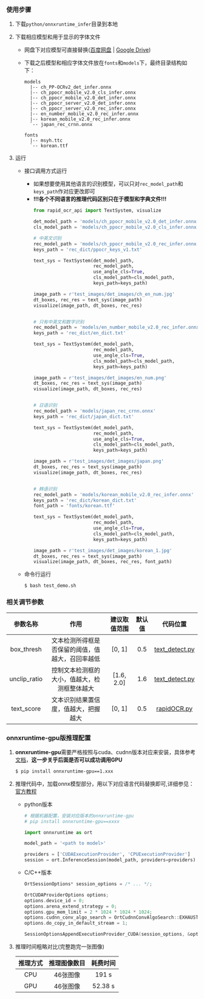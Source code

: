 ### 使用步骤
1. 下载`python/onnxruntime_infer`目录到本地
2. 下载相应模型和用于显示的字体文件
   - 网盘下对应模型可直接替换([百度网盘](https://pan.baidu.com/s/1mkirNltJS481In4g81jP3w?pwd=zy37) | [Google Drive](https://drive.google.com/drive/folders/1x_a9KpCo_1blxH1xFOfgKVkw1HYRVywY?usp=sharing))

   - 下载之后模型和相应字体文件放在`fonts`和`models`下，最终目录结构如下：
       ```text
       models
         |-- ch_PP-OCRv2_det_infer.onnx
         |-- ch_ppocr_mobile_v2.0_cls_infer.onnx
         |-- ch_ppocr_mobile_v2.0_det_infer.onnx
         |-- ch_ppocr_server_v2.0_det_infer.onnx
         |-- ch_ppocr_server_v2.0_rec_infer.onnx
         |-- en_number_mobile_v2.0_rec_infer.onnx
         |-- korean_mobile_v2.0_rec_infer.onnx
         `-- japan_rec_crnn.onnx

       fonts
         |-- msyh.ttc
         `-- korean.ttf
       ```

1. 运行
   - 接口调用方式运行
     - 如果想要使用其他语言的识别模型，可以只对`rec_model_path`和`keys_path`作对应更改即可
     - **!!!各个不同语言的推理代码区别只在于模型和字典文件!!!**
        ```python
        from rapid_ocr_api import TextSystem, visualize

        det_model_path = 'models/ch_ppocr_mobile_v2.0_det_infer.onnx'
        cls_model_path = 'models/ch_ppocr_mobile_v2.0_cls_infer.onnx'

        # 中英文识别
        rec_model_path = 'models/ch_ppocr_mobile_v2.0_rec_infer.onnx'
        keys_path = 'rec_dict/ppocr_keys_v1.txt'

        text_sys = TextSystem(det_model_path,
                              rec_model_path,
                              use_angle_cls=True,
                              cls_model_path=cls_model_path,
                              keys_path=keys_path)

        image_path = r'test_images/det_images/ch_en_num.jpg'
        dt_boxes, rec_res = text_sys(image_path)
        visualize(image_path, dt_boxes, rec_res)


        # 只有中英文和数字识别
        rec_model_path = 'models/en_number_mobile_v2.0_rec_infer.onnx'
        keys_path = 'rec_dict/en_dict.txt'

        text_sys = TextSystem(det_model_path,
                              rec_model_path,
                              use_angle_cls=True,
                              cls_model_path=cls_model_path,
                              keys_path=keys_path)

        image_path = r'test_images/det_images/en_num.png'
        dt_boxes, rec_res = text_sys(image_path)
        visualize(image_path, dt_boxes, rec_res)


        # 日语识别
        rec_model_path = 'models/japan_rec_crnn.onnx'
        keys_path = 'rec_dict/japan_dict.txt'

        text_sys = TextSystem(det_model_path,
                              rec_model_path,
                              use_angle_cls=True,
                              cls_model_path=cls_model_path,
                              keys_path=keys_path)

        image_path = r'test_images/det_images/japan.png'
        dt_boxes, rec_res = text_sys(image_path)
        visualize(image_path, dt_boxes, rec_res)


        # 韩语识别
        rec_model_path = 'models/korean_mobile_v2.0_rec_infer.onnx'
        keys_path = 'rec_dict/korean_dict.txt'
        font_path = 'fonts/korean.ttf'

        text_sys = TextSystem(det_model_path,
                              rec_model_path,
                              use_angle_cls=True,
                              cls_model_path=cls_model_path,
                              keys_path=keys_path)

        image_path = r'test_images/det_images/korean_1.jpg'
        dt_boxes, rec_res = text_sys(image_path)
        visualize(image_path, dt_boxes, rec_res, font_path)
        ```

    - 命令行运行
        ```shell
        $ bash test_demo.sh
        ```

### 相关调节参数
|参数名称|作用|建议取值范围|默认值|代码位置|
|:---:|:---:|:---:|:---:|:---:|
|box_thresh|文本检测所得框是否保留的阈值，值越大，召回率越低|[0, 1]|0.5|[text_detect.py](https://github.com/RapidAI/RapidOCR/blob/6aa79aa390c9c9e8f41df0f0c35f3dca97e6dc93/python/ch_ppocr_mobile_v2_det/text_detect.py?_pjax=%23js-repo-pjax-container%2C%20div%5Bitemtype%3D%22http%3A%2F%2Fschema.org%2FSoftwareSourceCode%22%5D%20main%2C%20%5Bdata-pjax-container%5D#L55)|
|unclip_ratio|控制文本检测框的大小，值越大，检测框整体越大|[1.6, 2.0]|1.6|[text_detect.py](https://github.com/RapidAI/RapidOCR/blob/6aa79aa390c9c9e8f41df0f0c35f3dca97e6dc93/python/ch_ppocr_mobile_v2_det/text_detect.py?_pjax=%23js-repo-pjax-container%2C%20div%5Bitemtype%3D%22http%3A%2F%2Fschema.org%2FSoftwareSourceCode%22%5D%20main%2C%20%5Bdata-pjax-container%5D#L57)|
|text_score|文本识别结果置信度，值越大，把握越大|[0, 1]|0.5|[rapidOCR.py](https://github.com/RapidAI/RapidOCR/blob/6aa79aa390c9c9e8f41df0f0c35f3dca97e6dc93/python/rapidOCR.py?_pjax=%23js-repo-pjax-container%2C%20div%5Bitemtype%3D%22http%3A%2F%2Fschema.org%2FSoftwareSourceCode%22%5D%20main%2C%20%5Bdata-pjax-container%5D#L270)|


### onnxruntime-gpu版推理配置

1. **onnxruntime-gpu**需要严格按照与cuda、cudnn版本对应来安装，具体参考[文档](https://onnxruntime.ai/docs/execution-providers/CUDA-ExecutionProvider.html#requirements)，**这一步关乎后面是否可以成功调用GPU**
   ```bash
   $ pip install onnxruntime-gpu==1.xxx
   ```
3. 推理代码中，加载onnx模型部分，用以下对应语言代码替换即可,详细参见：[官方教程](https://onnxruntime.ai/docs/execution-providers/CUDA-ExecutionProvider.html)
   - python版本
      ```python
      # 根据机器配置，安装对应版本的onnxruntime-gpu
      # pip install onnxruntime-gpu==xxxx

      import onnxruntime as ort

      model_path = '<path to model>'

      providers = ['CUDAExecutionProvider', 'CPUExecutionProvider']
      session = ort.InferenceSession(model_path, providers=providers)
      ```
   - C/C++版本
      ```c++
      OrtSessionOptions* session_options = /* ... */;

      OrtCUDAProviderOptions options;
      options.device_id = 0;
      options.arena_extend_strategy = 0;
      options.gpu_mem_limit = 2 * 1024 * 1024 * 1024;
      options.cudnn_conv_algo_search = OrtCudnnConvAlgoSearch::EXHAUSTIVE;
      options.do_copy_in_default_stream = 1;

      SessionOptionsAppendExecutionProvider_CUDA(session_options, &options);
      ```
3. 推理时间粗略对比(完整跑完一张图像)

   |推理方式|推理图像数目|耗费时间|
   |:---:|:---:|:---:|
   |CPU|46张图像|191 s|
   |GPU|46张图像|52.38 s|
